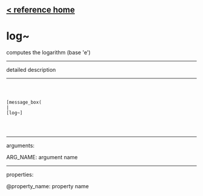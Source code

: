 [< reference home](ceammc_lib.html)
---

# log~


computes the logarithm (base &#39;e&#39;)

---

detailed description
<br>


---


```



[message_box(                                 
|
[log~]


            
```

---
arguments:

ARG_NAME: argument name<br>

---
properties:

@property_name: property name<br>

